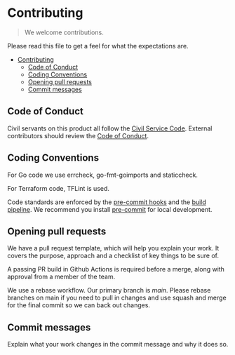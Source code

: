 # Contributing

> We welcome contributions.

Please read this file to get a feel for what the expectations are.

- [Contributing](#contributing)
  - [Code of Conduct](#code-of-conduct)
  - [Coding Conventions](#coding-conventions)
  - [Opening pull requests](#opening-pull-requests)
  - [Commit messages](#commit-messages)

## Code of Conduct

Civil servants on this product all follow the [Civil Service Code](https://www.gov.uk/government/publications/civil-service-code/the-civil-service-code). External contributors should review the [Code of Conduct](CODE_OF_CONDUCT.md).

## Coding Conventions

For Go code we use errcheck, go-fmt-goimports and staticcheck.

For Terraform code, TFLint is used.

Code standards are enforced by the [pre-commit hooks](./.pre-commit-config.yaml) and the [build pipeline](./.github/workflows/). We recommend you install [pre-commit](https://pre-commit.com/) for local development.

## Opening pull requests

We have a pull request template, which will help you explain your work. It covers the purpose, approach and a checklist of key things to be sure of.

A passing PR build in Github Actions is required before a merge, along with approval from a member of the team.

We use a rebase workflow. Our primary branch is *main*. Please rebase branches on main if you need to pull in changes and use squash and merge for the final commit so we can back out changes.

## Commit messages

Explain what your work changes in the commit message and why it does so.

